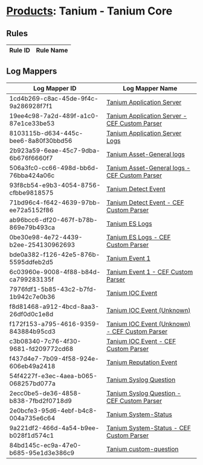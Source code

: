 # [Products](README.md): Tanium - Tanium Core

## Rules

|Rule ID|Rule Name|
|----|----|


## Log Mappers

|Log Mapper ID|Log Mapper Name|
|----|----|
|1cd4b269-c8ac-45de-9f4c-9a286928f7f1|[Tanium Application Server](../mappings/1cd4b269-c8ac-45de-9f4c-9a286928f7f1.md)|
|19ee4c98-7a2d-489f-a1c0-87e1ce33be53|[Tanium Application Server - CEF Custom Parser](../mappings/19ee4c98-7a2d-489f-a1c0-87e1ce33be53.md)|
|8103115b-d634-445c-bee6-8a80f30bbd56|[Tanium Application Server Logs](../mappings/8103115b-d634-445c-bee6-8a80f30bbd56.md)|
|2b923a59-6eae-45c7-9dba-6b676f6660f7|[Tanium Asset-General logs](../mappings/2b923a59-6eae-45c7-9dba-6b676f6660f7.md)|
|506a3fc0-cc66-498d-bb6d-76bba424a06c|[Tanium Asset-General logs - CEF Custom Parser](../mappings/506a3fc0-cc66-498d-bb6d-76bba424a06c.md)|
|93f8cb54-e9b3-4054-8756-cfbbe9818575|[Tanium Detect Event](../mappings/93f8cb54-e9b3-4054-8756-cfbbe9818575.md)|
|71bd96c4-f642-4639-97bb-ee72a5152f86|[Tanium Detect Event - CEF Custom Parser](../mappings/71bd96c4-f642-4639-97bb-ee72a5152f86.md)|
|ab96bcc6-df20-467f-b78b-869e79b493ca|[Tanium ES Logs](../mappings/ab96bcc6-df20-467f-b78b-869e79b493ca.md)|
|0be30e98-4e72-4439-b2ee-254130962693|[Tanium ES Logs - CEF Custom Parser](../mappings/0be30e98-4e72-4439-b2ee-254130962693.md)|
|bde0a382-f126-42e5-876b-5595ddfeb2d5|[Tanium Event 1](../mappings/bde0a382-f126-42e5-876b-5595ddfeb2d5.md)|
|6c03960e-9008-4f88-b84d-ca799283135f|[Tanium Event 1 - CEF Custom Parser](../mappings/6c03960e-9008-4f88-b84d-ca799283135f.md)|
|7976fdf1-5b85-43c2-b7fd-1b942c7e0b36|[Tanium IOC Event](../mappings/7976fdf1-5b85-43c2-b7fd-1b942c7e0b36.md)|
|f8d81468-a912-4bcd-8aa3-26df0d0c1e8d|[Tanium IOC Event (Unknown)](../mappings/f8d81468-a912-4bcd-8aa3-26df0d0c1e8d.md)|
|f172f153-a795-4616-9359-843884b95cd3|[Tanium IOC Event (Unknown) - CEF Custom Parser](../mappings/f172f153-a795-4616-9359-843884b95cd3.md)|
|c3b08340-7c76-4f30-9681-fd209772cd68|[Tanium IOC Event - CEF Custom Parser](../mappings/c3b08340-7c76-4f30-9681-fd209772cd68.md)|
|f437d4e7-7b09-4f58-924e-606eb49a2418|[Tanium Reputation Event](../mappings/f437d4e7-7b09-4f58-924e-606eb49a2418.md)|
|54f4227f-e3ec-4aea-b065-068257bd077a|[Tanium Syslog Question](../mappings/54f4227f-e3ec-4aea-b065-068257bd077a.md)|
|2ecc0be5-de36-4858-b838-7fbd2f0718d9|[Tanium Syslog Question - CEF Custom Parser](../mappings/2ecc0be5-de36-4858-b838-7fbd2f0718d9.md)|
|2e0bcfe3-95d6-4ebf-b4c8-004a735e6c64|[Tanium System-Status](../mappings/2e0bcfe3-95d6-4ebf-b4c8-004a735e6c64.md)|
|9a221df2-466d-4a54-b9ee-b028f1d574c1|[Tanium System-Status - CEF Custom Parser](../mappings/9a221df2-466d-4a54-b9ee-b028f1d574c1.md)|
|84bd145c-ec9a-47e0-b685-95e1d3e386c9|[Tanium custom-question](../mappings/84bd145c-ec9a-47e0-b685-95e1d3e386c9.md)|


